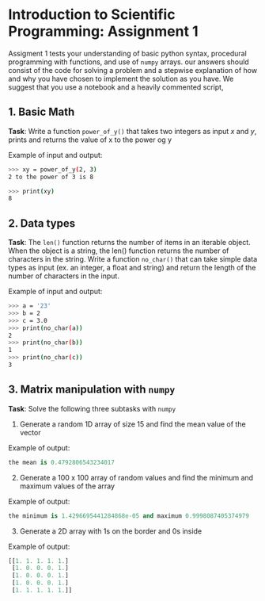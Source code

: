 # Introduction to Scientific Programming: Assignment 1 #

Assigment 1 tests your understanding of basic python syntax, procedural programming with functions, and use of `numpy` arrays. our answers should consist of the code for solving a problem and a stepwise explanation of how and why you have chosen to implement the solution as you have. We suggest that you use a notebook and a heavily commented script,

## 1. Basic Math ##
__Task__: Write a function `power_of_y()` that takes two integers as input _x_ and _y_, prints and returns the value of x to the power og y

Example of input and output:

```sh
>>> xy = power_of_y(2, 3)
2 to the power of 3 is 8

>>> print(xy)
8
```

## 2. Data types ##

__Task__: The `len()` function returns the number of items in an iterable object. When the object is a string, the len() function returns the number of characters in the string. Write a function `no_char()` that can take simple data types as input (ex. an integer, a float and string) and return the length of the number of characters in the input.

Example of input and output:

```sh
>>> a = '23'
>>> b = 2
>>> c = 3.0
>>> print(no_char(a))
2
>>> print(no_char(b))
1
>>> print(no_char(c))
3
```


## 3. Matrix manipulation with `numpy` ##

__Task__: Solve the following three subtasks with `numpy`

1. Generate a random 1D array of size 15 and find the mean value of the vector

Example of output:

```py
the mean is 0.4792806543234017
```

2. Generate a 100 x 100 array of random values and find the minimum and maximum values of the array

Example of output:

```py
the minimum is 1.4296695441284868e-05 and maximum 0.9998087405374979
```

3. Generate a 2D array with 1s on the border and 0s inside

Example of output:

```py
[[1. 1. 1. 1. 1.]
 [1. 0. 0. 0. 1.]
 [1. 0. 0. 0. 1.]
 [1. 0. 0. 0. 1.]
 [1. 1. 1. 1. 1.]]
```